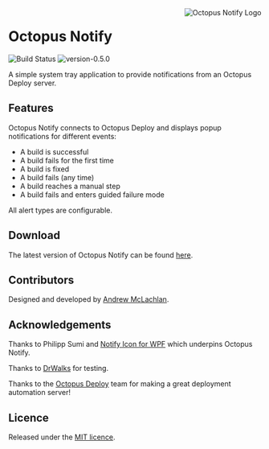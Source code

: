 <a href="https://www.andrewmclachlan.com/products/octopus-notify">
  <img alt="Octopus Notify Logo" src="https://www.andrewmclachlan.com/images/octopusnotify/logo.64.png" align="right" />
</a>

# Octopus Notify 
![Build Status](https://dev.azure.com/andrewmclachlan/Andrew%20McLachlan/_apis/build/status/OctopusNotify?branchName=master) ![version-0.5.0](https://img.shields.io/badge/version-0.5.0-2f93e0.svg?style=plastic)

A simple system tray application to provide notifications from an Octopus Deploy server.

## Features

Octopus Notify connects to Octopus Deploy and displays popup notifications for different events:
* A build is successful
* A build fails for the first time
* A build is fixed
* A build fails (any time)
* A build reaches a manual step
* A build fails and enters guided failure mode

All alert types are configurable.

## Download

The latest version of Octopus Notify can be found [here](https://github.com/AndrewMcLachlan/OctopusNotify/releases).

## Contributors

Designed and developed by [Andrew McLachlan](https://www.andrewmclachlan.com).

## Acknowledgements
Thanks to Philipp Sumi and [Notify Icon for WPF](http://www.hardcodet.net/wpf-notifyicon) which underpins Octopus Notify.

Thanks to [DrWalks](https://github.com/DrWalks) for testing.

Thanks to the [Octopus Deploy](https://octopusdeploy.com) team for making a great deployment automation server!

## Licence

Released under the [MIT licence](https://github.com/AndrewMcLachlan/OctopusNotify/blob/master/LICENSE).
